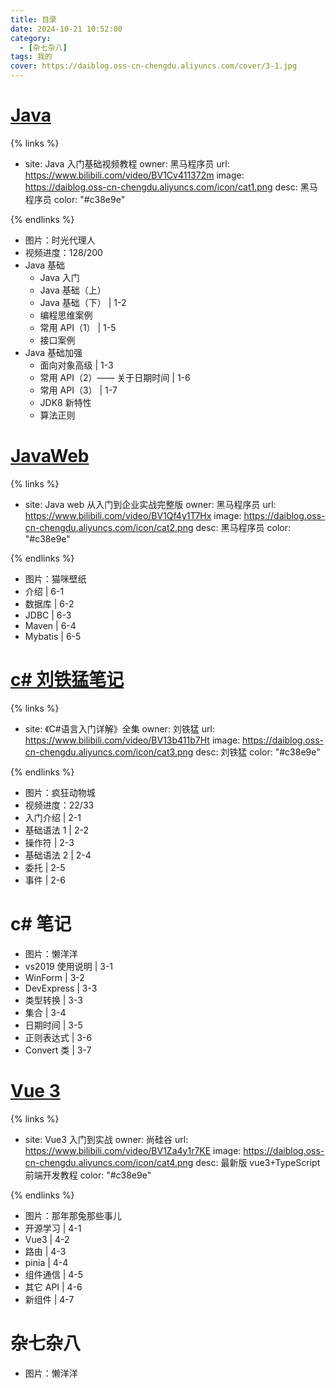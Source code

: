 ```yaml
---
title: 目录
date: 2024-10-21 10:52:00
category:
  - [杂七杂八]
tags: 我的
cover: https://daiblog.oss-cn-chengdu.aliyuncs.com/cover/3-1.jpg
---
```


# [Java](https://www.bilibili.com/video/BV1Cv411372m)

{% links %}

- site: Java 入门基础视频教程
  owner: 黑马程序员
  url: https://www.bilibili.com/video/BV1Cv411372m
  image: https://daiblog.oss-cn-chengdu.aliyuncs.com/icon/cat1.png
  desc: 黑马程序员
  color: "#c38e9e"

{% endlinks %}

- 图片：时光代理人
- 视频进度：128/200
- Java 基础
  - Java 入门
  - Java 基础（上）
  - Java 基础（下） | 1-2
  - 编程思维案例
  - 常用 API（1） | 1-5
  - 接口案例
- Java 基础加强
  - 面向对象高级 | 1-3
  - 常用 API（2）—— 关于日期时间 | 1-6
  - 常用 API（3） | 1-7
  - JDK8 新特性
  - 算法正则

# [JavaWeb](https://www.bilibili.com/video/BV1Qf4y1T7Hx)

{% links %}

- site: Java web 从入门到企业实战完整版
  owner: 黑马程序员
  url: https://www.bilibili.com/video/BV1Qf4y1T7Hx
  image: https://daiblog.oss-cn-chengdu.aliyuncs.com/icon/cat2.png
  desc: 黑马程序员
  color: "#c38e9e"

{% endlinks %}

- 图片：猫咪壁纸
- 介绍 | 6-1
- 数据库 | 6-2
- JDBC | 6-3
- Maven | 6-4
- Mybatis | 6-5

# [c# 刘铁猛笔记](https://www.bilibili.com/video/BV13b411b7Ht)

{% links %}

- site: 《C#语言入门详解》全集
  owner: 刘铁猛
  url: https://www.bilibili.com/video/BV13b411b7Ht
  image: https://daiblog.oss-cn-chengdu.aliyuncs.com/icon/cat3.png
  desc: 刘铁猛
  color: "#c38e9e"

{% endlinks %}

- 图片：疯狂动物城
- 视频进度：22/33
- 入门介绍 | 2-1
- 基础语法 1 | 2-2
- 操作符 | 2-3
- 基础语法 2 | 2-4
- 委托 | 2-5
- 事件 | 2-6

# c# 笔记

- 图片：懒洋洋
- vs2019 使用说明 | 3-1
- WinForm | 3-2
- DevExpress | 3-3
- 类型转换 | 3-3
- 集合 | 3-4
- 日期时间 | 3-5
- 正则表达式 | 3-6
- Convert 类 | 3-7

# [Vue 3](https://www.bilibili.com/video/BV1Za4y1r7KE)

{% links %}

- site: Vue3 入门到实战
  owner: 尚硅谷
  url: https://www.bilibili.com/video/BV1Za4y1r7KE
  image: https://daiblog.oss-cn-chengdu.aliyuncs.com/icon/cat4.png
  desc: 最新版 vue3+TypeScript 前端开发教程
  color: "#c38e9e"

{% endlinks %}

- 图片：那年那兔那些事儿
- 开源学习 | 4-1
- Vue3 | 4-2
- 路由 | 4-3
- pinia | 4-4
- 组件通信 | 4-5
- 其它 API | 4-6
- 新组件 | 4-7

# 杂七杂八

- 图片：懒洋洋
